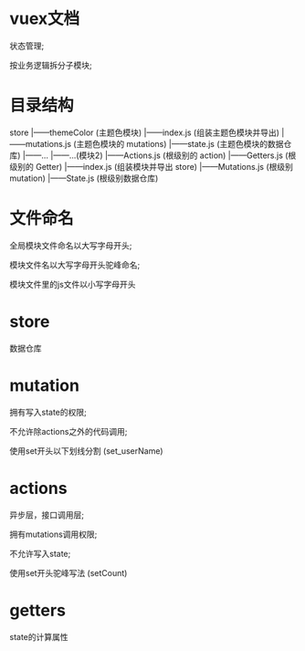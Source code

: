 # vuex文档

状态管理;

按业务逻辑拆分子模块;

# 目录结构

store
|——themeColor (主题色模块)
   |——index.js (组装主题色模块并导出)
   |——mutations.js (主题色模块的 mutations)
   |——state.js (主题色模块的数据仓库)
   |——...
|——...(模块2)
|——Actions.js (根级别的 action)
|——Getters.js (根级别的 Getter)
|——index.js (组装模块并导出 store)
|——Mutations.js (根级别 mutation)
|——State.js (根级别数据仓库)

# 文件命名

全局模块文件命名以大写字母开头;

模块文件名以大写字母开头驼峰命名;

模块文件里的js文件以小写字母开头

# store

数据仓库

# mutation

拥有写入state的权限;

不允许除actions之外的代码调用;

使用set开头以下划线分割 (set_userName)
 
# actions

异步层，接口调用层;

拥有mutations调用权限;

不允许写入state;

使用set开头驼峰写法 (setCount)

# getters

state的计算属性


